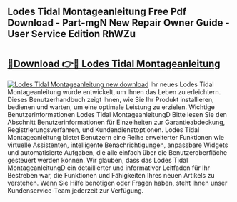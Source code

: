 ## Lodes Tidal Montageanleitung Free Pdf Download - Part-mgN New Repair Owner Guide - User Service Edition RhWZu

# <h2><a href="http://df76f3l.blite.top/?on=Lodes+Tidal+Montageanleitung">🔗Download 👉🔴 Lodes Tidal Montageanleitung</a></h2>

[![Lodes Tidal Montageanleitung new download](https://i.imgur.com/lujVjoI.png)](http://df76f3l.blite.top/?on=Lodes+Tidal+Montageanleitung)
Ihr neues Lodes Tidal Montageanleitung wurde entwickelt, um Ihnen das Leben zu erleichtern. Dieses Benutzerhandbuch zeigt Ihnen, wie Sie Ihr Produkt installieren, bedienen und warten, um eine optimale Leistung zu erzielen. Wichtige Benutzerinformationen Lodes Tidal MontageanleitungD Bitte lesen Sie den Abschnitt Benutzerinformationen für Einzelheiten zur Garantieabdeckung, Registrierungsverfahren, und Kundendienstoptionen. Lodes Tidal Montageanleitung bietet Benutzern eine Reihe erweiterter Funktionen wie virtuelle Assistenten, intelligente Benachrichtigungen, anpassbare Widgets und automatisierte Aufgaben, die alle einfach über die Benutzeroberfläche gesteuert werden können. Wir glauben, dass das Lodes Tidal MontageanleitungD ein detaillierter und informativer Leitfaden für Ihr Bestreben war, die Funktionen und Fähigkeiten Ihres neuen Artikels zu verstehen. Wenn Sie Hilfe benötigen oder Fragen haben, steht Ihnen unser Kundenservice-Team jederzeit zur Verfügung.
